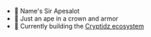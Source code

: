 - 👋 Name's Sir Apesalot
- 📓 Just an ape in a crown and armor
- 👾 Currently building the [Cryptidz ecosystem](https://github.com/cryptidznet)

<!---
sir-apesalot/sir-apesalot is a ✨ special ✨ repository because its `README.md` (this file) appears on your GitHub profile.
You can click the Preview link to take a look at your changes.
--->
